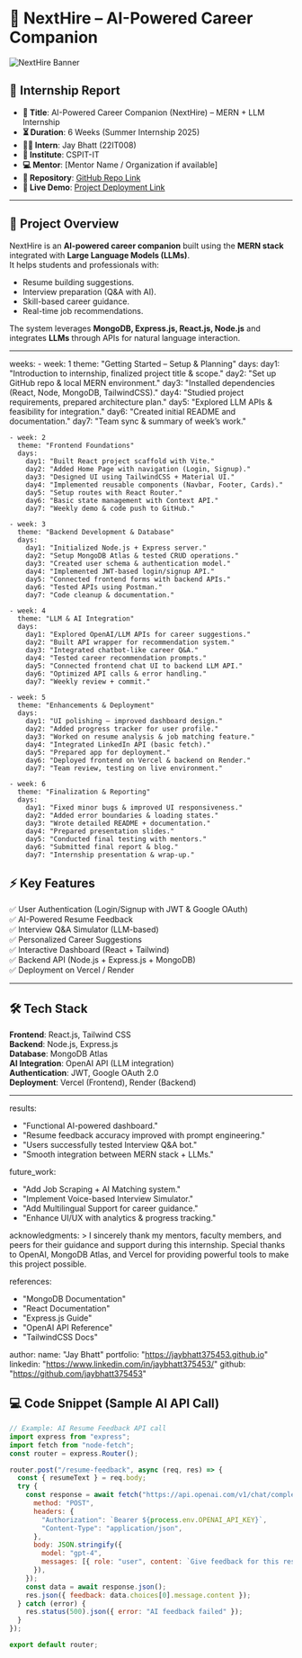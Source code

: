 # 🌟 NextHire – AI-Powered Career Companion  

![NextHire Banner](https://img.shields.io/badge/NextHire-AI%20Career%20Companion-blueviolet?style=for-the-badge&logo=github)  

## 📑 Internship Report  
- **🎯 Title**: AI-Powered Career Companion (NextHire) – MERN + LLM Internship  
- **⏳ Duration**: 6 Weeks (Summer Internship 2025)  
- **👨‍🎓 Intern**: Jay Bhatt (22IT008)  
- **🏫 Institute**: CSPIT-IT  
- **💻 Mentor**: [Mentor Name / Organization if available]  
- **📂 Repository**: [GitHub Repo Link](https://github.com/jaybhatt375453)  
- **🔗 Live Demo**: [Project Deployment Link](https://next-hire-demo.vercel.app/)  

---

## 📌 Project Overview  
NextHire is an **AI-powered career companion** built using the **MERN stack** integrated with **Large Language Models (LLMs)**.  
It helps students and professionals with:  
- Resume building suggestions.  
- Interview preparation (Q&A with AI).  
- Skill-based career guidance.  
- Real-time job recommendations.  

The system leverages **MongoDB, Express.js, React.js, Node.js** and integrates **LLMs** through APIs for natural language interaction.  

---

weeks:
    - week: 1
      theme: "Getting Started – Setup & Planning"
      days:
        day1: "Introduction to internship, finalized project title & scope."
        day2: "Set up GitHub repo & local MERN environment."
        day3: "Installed dependencies (React, Node, MongoDB, TailwindCSS)."
        day4: "Studied project requirements, prepared architecture plan."
        day5: "Explored LLM APIs & feasibility for integration."
        day6: "Created initial README and documentation."
        day7: "Team sync & summary of week’s work."

    - week: 2
      theme: "Frontend Foundations"
      days:
        day1: "Built React project scaffold with Vite."
        day2: "Added Home Page with navigation (Login, Signup)."
        day3: "Designed UI using TailwindCSS + Material UI."
        day4: "Implemented reusable components (Navbar, Footer, Cards)."
        day5: "Setup routes with React Router."
        day6: "Basic state management with Context API."
        day7: "Weekly demo & code push to GitHub."

    - week: 3
      theme: "Backend Development & Database"
      days:
        day1: "Initialized Node.js + Express server."
        day2: "Setup MongoDB Atlas & tested CRUD operations."
        day3: "Created user schema & authentication model."
        day4: "Implemented JWT-based login/signup API."
        day5: "Connected frontend forms with backend APIs."
        day6: "Tested APIs using Postman."
        day7: "Code cleanup & documentation."

    - week: 4
      theme: "LLM & AI Integration"
      days:
        day1: "Explored OpenAI/LLM APIs for career suggestions."
        day2: "Built API wrapper for recommendation system."
        day3: "Integrated chatbot-like career Q&A."
        day4: "Tested career recommendation prompts."
        day5: "Connected frontend chat UI to backend LLM API."
        day6: "Optimized API calls & error handling."
        day7: "Weekly review + commit."

    - week: 5
      theme: "Enhancements & Deployment"
      days:
        day1: "UI polishing – improved dashboard design."
        day2: "Added progress tracker for user profile."
        day3: "Worked on resume analysis & job matching feature."
        day4: "Integrated LinkedIn API (basic fetch)."
        day5: "Prepared app for deployment."
        day6: "Deployed frontend on Vercel & backend on Render."
        day7: "Team review, testing on live environment."

    - week: 6
      theme: "Finalization & Reporting"
      days:
        day1: "Fixed minor bugs & improved UI responsiveness."
        day2: "Added error boundaries & loading states."
        day3: "Wrote detailed README + documentation."
        day4: "Prepared presentation slides."
        day5: "Conducted final testing with mentors."
        day6: "Submitted final report & blog."
        day7: "Internship presentation & wrap-up."

        
## ⚡ Key Features  
✅ User Authentication (Login/Signup with JWT & Google OAuth)  
✅ AI-Powered Resume Feedback  
✅ Interview Q&A Simulator (LLM-based)  
✅ Personalized Career Suggestions  
✅ Interactive Dashboard (React + Tailwind)  
✅ Backend API (Node.js + Express.js + MongoDB)  
✅ Deployment on Vercel / Render  

---

## 🛠️ Tech Stack  

**Frontend**: React.js, Tailwind CSS  
**Backend**: Node.js, Express.js  
**Database**: MongoDB Atlas  
**AI Integration**: OpenAI API (LLM integration)  
**Authentication**: JWT, Google OAuth 2.0  
**Deployment**: Vercel (Frontend), Render (Backend)  

---
results:
  - "Functional AI-powered dashboard."
  - "Resume feedback accuracy improved with prompt engineering."
  - "Users successfully tested Interview Q&A bot."
  - "Smooth integration between MERN stack + LLMs."

future_work:
  - "Add Job Scraping + AI Matching system."
  - "Implement Voice-based Interview Simulator."
  - "Add Multilingual Support for career guidance."
  - "Enhance UI/UX with analytics & progress tracking."

acknowledgments: >
  I sincerely thank my mentors, faculty members, and peers for their guidance 
  and support during this internship. Special thanks to OpenAI, MongoDB Atlas, 
  and Vercel for providing powerful tools to make this project possible.

references:
  - "MongoDB Documentation"
  - "React Documentation"
  - "Express.js Guide"
  - "OpenAI API Reference"
  - "TailwindCSS Docs"

author:
  name: "Jay Bhatt"
  portfolio: "https://jaybhatt375453.github.io"
  linkedin: "https://www.linkedin.com/in/jaybhatt375453/"
  github: "https://github.com/jaybhatt375453"


## 💻 Code Snippet (Sample AI API Call)  

```javascript
// Example: AI Resume Feedback API call
import express from "express";
import fetch from "node-fetch";
const router = express.Router();

router.post("/resume-feedback", async (req, res) => {
  const { resumeText } = req.body;
  try {
    const response = await fetch("https://api.openai.com/v1/chat/completions", {
      method: "POST",
      headers: {
        "Authorization": `Bearer ${process.env.OPENAI_API_KEY}`,
        "Content-Type": "application/json",
      },
      body: JSON.stringify({
        model: "gpt-4",
        messages: [{ role: "user", content: `Give feedback for this resume:\n${resumeText}` }],
      }),
    });
    const data = await response.json();
    res.json({ feedback: data.choices[0].message.content });
  } catch (error) {
    res.status(500).json({ error: "AI feedback failed" });
  }
});

export default router;
